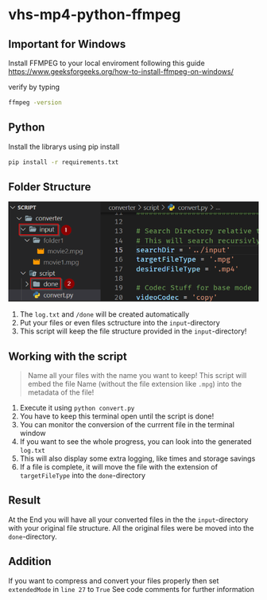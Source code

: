 # vhs-mp4-python-ffmpeg

## Important for Windows

Install FFMPEG to your local enviroment following this guide
https://www.geeksforgeeks.org/how-to-install-ffmpeg-on-windows/

verify by typing
```bash
ffmpeg -version
```

## Python

Install the librarys using pip install

```bash
pip install -r requirements.txt
```

## Folder Structure

![dirStruct](https://github.com/SenpaiSimon/vhs-mp4-python-ffmpeg/blob/main/img/dir.png)

1. The `log.txt` and `/done` will be created automatically
2. Put your files or even files sctructure into the `input`-directory
3. This script will keep the file structure provided in the `input`-directory!

## Working with the script

> Name all your files with the name you want to keep! This script will embed the file Name (without the file extension like `.mpg`) into the metadata of the file!

1. Execute it using `python convert.py`
2. You have to keep this terminal open until the script is done!
3. You can monitor the conversion of the currrent file in the terminal window
4. If you want to see the whole progress, you can look into the generated `log.txt`
5. This will also display some extra logging, like times and storage savings
6. If a file is complete, it will move the file with the extension of `targetFileType` into the `done`-directory

## Result
At the End you will have all your converted files in the the `input`-directory with your original file structure. All the original files were be moved into the `done`-directory.

## Addition
If you want to compress and convert your files properly then set `extendedMode` in `line 27` to `True`
See code comments for further information
